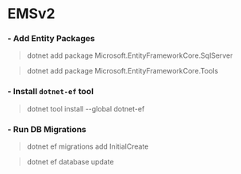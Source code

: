 # EMSv2

### - Add Entity Packages

> dotnet add package Microsoft.EntityFrameworkCore.SqlServer

> dotnet add package Microsoft.EntityFrameworkCore.Tools

### - Install `dotnet-ef` tool

> dotnet tool install --global dotnet-ef

### - Run DB Migrations

>dotnet ef migrations add InitialCreate

>dotnet ef database update